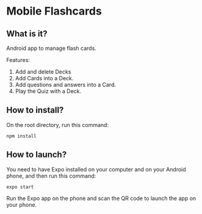 # Mobile Flashcards

## What is it?

Android app to manage flash cards.

Features:

1. Add and delete Decks
2. Add Cards into a Deck.
3. Add questions and answers into a Card.
4. Play the Quiz with a Deck.

## How to install?

On the root directory, run this command:

```
npm install
```

## How to launch?

You need to have Expo installed on your computer and on your Android phone, and then run this command:
```
expo start
```

Run the Expo app on the phone and scan the QR code to launch the app on your phone.
